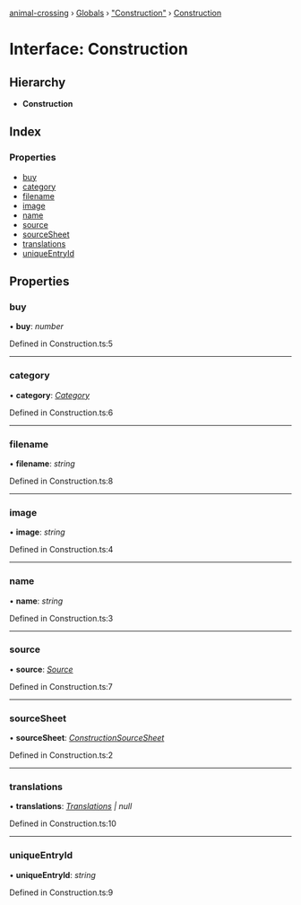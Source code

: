 [animal-crossing](../README.md) › [Globals](../globals.md) › ["Construction"](../modules/_construction_.md) › [Construction](_construction_.construction.md)

# Interface: Construction

## Hierarchy

* **Construction**

## Index

### Properties

* [buy](_construction_.construction.md#buy)
* [category](_construction_.construction.md#category)
* [filename](_construction_.construction.md#filename)
* [image](_construction_.construction.md#image)
* [name](_construction_.construction.md#name)
* [source](_construction_.construction.md#source)
* [sourceSheet](_construction_.construction.md#sourcesheet)
* [translations](_construction_.construction.md#translations)
* [uniqueEntryId](_construction_.construction.md#uniqueentryid)

## Properties

###  buy

• **buy**: *number*

Defined in Construction.ts:5

___

###  category

• **category**: *[Category](../enums/_construction_.category.md)*

Defined in Construction.ts:6

___

###  filename

• **filename**: *string*

Defined in Construction.ts:8

___

###  image

• **image**: *string*

Defined in Construction.ts:4

___

###  name

• **name**: *string*

Defined in Construction.ts:3

___

###  source

• **source**: *[Source](../enums/_construction_.source.md)*

Defined in Construction.ts:7

___

###  sourceSheet

• **sourceSheet**: *[ConstructionSourceSheet](../enums/_construction_.constructionsourcesheet.md)*

Defined in Construction.ts:2

___

###  translations

• **translations**: *[Translations](_construction_.translations.md) | null*

Defined in Construction.ts:10

___

###  uniqueEntryId

• **uniqueEntryId**: *string*

Defined in Construction.ts:9
